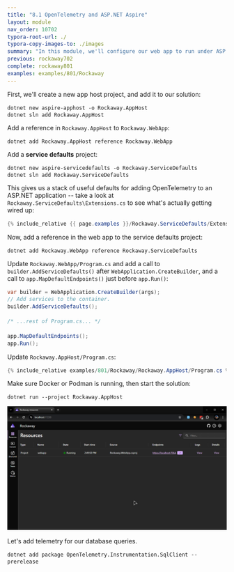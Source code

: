 ```yaml
---
title: "8.1 OpenTelemetry and ASP.NET Aspire"
layout: module
nav_order: 10702
typora-root-url: ./
typora-copy-images-to: ./images
summary: "In this module, we'll configure our web app to run under ASP.NET Aspire, and add OpenTelemetry so we can use the Aspire dashboard to see what our requests are doing."
previous: rockaway702
complete: rockaway801
examples: examples/801/Rockaway
---
```


First, we'll create a new app host project, and add it to our solution:

```dotnetcli
dotnet new aspire-apphost -o Rockaway.AppHost
dotnet sln add Rockaway.AppHost
```

Add a reference in `Rockaway.AppHost` to `Rockaway.WebApp`:

```dotentcli
dotnet add Rockaway.AppHost reference Rockaway.WebApp
```

Add a **service defaults** project:

```dotnetcli
dotnet new aspire-servicedefaults -o Rockaway.ServiceDefaults
dotnet sln add Rockaway.ServiceDefaults
```

This gives us a stack of useful defaults for adding OpenTelemetry to an ASP.NET application -- take a look at `Rockaway.ServiceDefaults\Extensions.cs` to see what's actually getting wired up:

```csharp
{% include_relative {{ page.examples }}/Rockaway.ServiceDefaults/Extensions.cs %}
```

Now, add a reference in the web app to the service defaults project:

```dotnetcli
dotnet add Rockaway.WebApp reference Rockaway.ServiceDefaults
```

Update `Rockaway.WebApp/Program.cs` and add a call to `builder.AddServiceDefaults()` after `WebApplication.CreateBuilder`, and a call to `app.MapDefaultEndpoints()` just before `app.Run()`:

```csharp
var builder = WebApplication.CreateBuilder(args);
// Add services to the container.
builder.AddServiceDefaults();

/* ...rest of Program.cs... */

app.MapDefaultEndpoints();
app.Run();
```

Update `Rockaway.AppHost/Program.cs`:

```csharp
{% include_relative examples/801/Rockaway/Rockaway.AppHost/Program.cs %}
```

Make sure Docker or Podman is running, then start the solution:

```
dotnet run --project Rockaway.AppHost
```



![image-20240604145157931](/images/image-20240604145157931.png)

Let's add telemetry for our database queries.

```dotnetcli
dotnet add package OpenTelemetry.Instrumentation.SqlClient --prerelease
```



